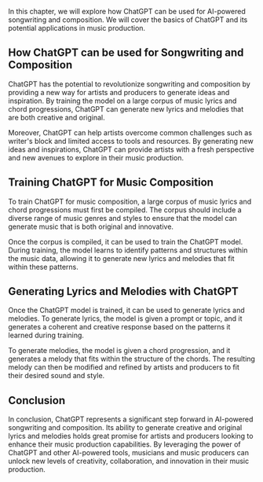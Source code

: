 
In this chapter, we will explore how ChatGPT can be used for AI-powered songwriting and composition. We will cover the basics of ChatGPT and its potential applications in music production.

How ChatGPT can be used for Songwriting and Composition
-------------------------------------------------------

ChatGPT has the potential to revolutionize songwriting and composition by providing a new way for artists and producers to generate ideas and inspiration. By training the model on a large corpus of music lyrics and chord progressions, ChatGPT can generate new lyrics and melodies that are both creative and original.

Moreover, ChatGPT can help artists overcome common challenges such as writer's block and limited access to tools and resources. By generating new ideas and inspirations, ChatGPT can provide artists with a fresh perspective and new avenues to explore in their music production.

Training ChatGPT for Music Composition
--------------------------------------

To train ChatGPT for music composition, a large corpus of music lyrics and chord progressions must first be compiled. The corpus should include a diverse range of music genres and styles to ensure that the model can generate music that is both original and innovative.

Once the corpus is compiled, it can be used to train the ChatGPT model. During training, the model learns to identify patterns and structures within the music data, allowing it to generate new lyrics and melodies that fit within these patterns.

Generating Lyrics and Melodies with ChatGPT
-------------------------------------------

Once the ChatGPT model is trained, it can be used to generate lyrics and melodies. To generate lyrics, the model is given a prompt or topic, and it generates a coherent and creative response based on the patterns it learned during training.

To generate melodies, the model is given a chord progression, and it generates a melody that fits within the structure of the chords. The resulting melody can then be modified and refined by artists and producers to fit their desired sound and style.

Conclusion
----------

In conclusion, ChatGPT represents a significant step forward in AI-powered songwriting and composition. Its ability to generate creative and original lyrics and melodies holds great promise for artists and producers looking to enhance their music production capabilities. By leveraging the power of ChatGPT and other AI-powered tools, musicians and music producers can unlock new levels of creativity, collaboration, and innovation in their music production.
